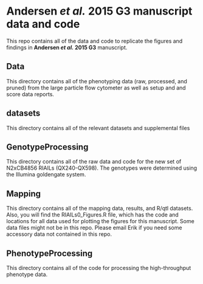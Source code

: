 Andersen *et al.* 2015 G3 manuscript data and code
=============================

This repo contains all of the data and code to replicate the figures and findings in **Andersen *et al.* 2015 G3** manuscript.

## Data

This directory contains all of the phenotyping data (raw, processed, and pruned) from the large particle flow cytometer as well as setup and and score data reports.

## datasets

This directory contains all of the relevant datasets and supplemental files

## GenotypeProcessing

This directory contains all of the raw data and code for the new set of N2xCB4856 RIAILs (QX240-QX598). The genotypes were determined using the Illumina goldengate system.

## Mapping

This directory contains all of the mapping data, results, and R/qtl datasets. Also, you will find the RIAILs0_Figures.R file, which has the code and locations for all data used for plotting the figures for this manuscript. Some data files might not be in this repo. Please email Erik if you need some accessory data not contained in this repo.

## PhenotypeProcessing

This directory contains all of the code for processing the high-throughput phenotype data. 

